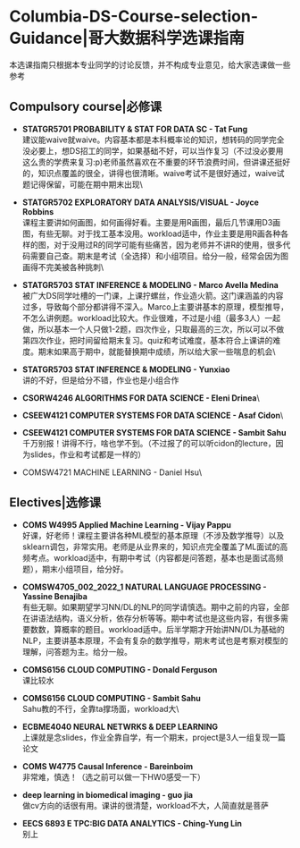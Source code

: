 # Columbia-DS-Course-selection-Guidance|哥大数据科学选课指南
本选课指南只根据本专业同学的讨论反馈，并不构成专业意见，给大家选课做一些参考


## Compulsory course|必修课

- **STATGR5701 PROBABILITY & STAT FOR DATA SC - Tat Fung**\
建议能waive就waive。内容基本都是本科概率论的知识，想转码的同学完全没必要上，想DS招工的同学，如果基础不好，可以当作复习（不过没必要用这么贵的学费来复习:p)老师虽然喜欢在不重要的环节浪费时间，但讲课还挺好的，知识点覆盖的很全，讲得也很清晰。waive考试不是很好通过，waive试题记得保留，可能在期中期末出现\


- **STATGR5702 EXPLORATORY DATA ANALYSIS/VISUAL - Joyce Robbins**\
课程主要讲如何画图，如何画得好看。主要是用R画图，最后几节课用D3画图，有些无聊。对于找工基本没用。workload适中，作业主要是用R画各种各样的图，对于没用过R的同学可能有些痛苦，因为老师并不讲R的使用，很多代码需要自己查。期末是考试（全选择）和小组项目。给分一般，经常会因为图画得不完美被各种挑刺\


- **STATGR5703 STAT INFERENCE & MODELING - Marco Avella Medina**\
被广大DS同学吐槽的一门课，上课拧螺丝，作业造火箭。这门课涵盖的内容过多，导致每个部分都讲得不深入。Marco上主要讲基本的原理，模型推导，不怎么讲例题。workload比较大。作业很难，不过是小组（最多3人）一起做，所以基本一个人只做1-2题，四次作业，只取最高的三次，所以可以不做第四次作业，把时间留给期末复习。quiz和考试难度，基本符合上课讲的难度。期末如果高于期中，就能替换期中成绩，所以给大家一些喘息的机会\


- **STATGR5703 STAT INFERENCE & MODELING - Yunxiao**\
讲的不好，但是给分不错，作业也是小组合作

- **CSORW4246	ALGORITHMS FOR DATA SCIENCE - Eleni Drinea**\

- **CSEEW4121 COMPUTER SYSTEMS FOR DATA SCIENCE - Asaf Cidon**\


- **CSEEW4121 COMPUTER SYSTEMS FOR DATA SCIENCE - Sambit Sahu**\
千万别报！讲得不行，啥也学不到。（不过报了的可以听cidon的lecture，因为slides，作业和考试都是一样的）

- COMSW4721	MACHINE LEARNING - Daniel Hsu\


## Electives|选修课

- **COMS W4995 Applied Machine Learning - Vijay Pappu**\
好课，好老师！课程主要讲各种ML模型的基本原理（不涉及数学推导）以及sklearn调包，非常实用。老师是从业界来的，知识点完全覆盖了ML面试的高频考点。workload适中，有期中考试（内容都是问答题，基本也是面试高频题），期末小组项目，给分好。

- **COMSW4705_002_2022_1	NATURAL LANGUAGE PROCESSING - Yassine Benajiba**\
有些无聊。如果期望学习NN/DL的NLP的同学请慎选。期中之前的内容，全部在讲语法结构，语义分析，依存分析等等。期中考试也是这些内容，有很多需要数数，算概率的题目。workload适中。后半学期才开始讲NN/DL为基础的NLP，主要讲基本原理，不会有复杂的数学推导，期末考试也是考察对模型的理解，问答题为主。给分一般。

- **COMS6156 CLOUD COMPUTING - Donald Ferguson**\
课比较水

- **COMS6156 CLOUD COMPUTING - Sambit Sahu**\
Sahu教的不行，全靠ta撑场面，workload大\

- **ECBME4040 NEURAL NETWRKS & DEEP LEARNING**\
上课就是念slides，作业全靠自学，有一个期末，project是3人一组复现一篇论文

- **COMS W4775 Causal Inference - Bareinboim**\
非常难，慎选！（选之前可以做一下HW0感受一下）


- **deep learning in biomedical imaging - guo jia**\
做cv方向的话很有用。课讲的很清楚，workload不大，人简直就是菩萨


- **EECS 6893 E  TPC:BIG DATA ANALYTICS - Ching-Yung Lin**\
别上

